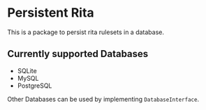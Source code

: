 # Persistent Rita
This is a package to persist rita rulesets in a database.
## Currently supported Databases
- SQLite
- MySQL
- PostgreSQL

Other Databases can be used by implementing ``DatabaseInterface``.

